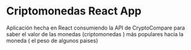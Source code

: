 # Criptomonedas React App

Aplicación hecha en React consumiendo la API de CryptoCompare para saber el valor de las monedas (criptomonedas ) más populares hacia la moneda ( el peso de algunos paises)
